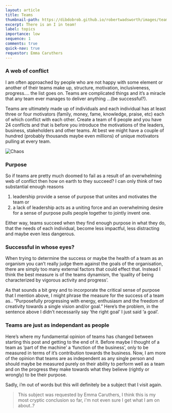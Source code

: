 ```yaml
---
layout: article
title: Teams
thumbnail-path: https://dibdobrob.github.io/robertwadsworth/images/team.png
excerpt: There is an I in team!
label: topics
importance: low
sequence: 1
comments: true
quick-nav: true
requestor: Emma Caruthers
---
```


### A web of conflict
I am often approached by people who are not happy with some element or another of their teams make up, 
structure, motivation, inclusiveness, progress.... the list goes on. Teams are complicated things and it’s a 
miracle that any team ever manages to deliver anything …(be successful?).  

Teams are ultimately made up of individuals and each individual has at least three or four motivators (family, 
money, fame, knowledge, praise, etc) each of which conflict with each other. Create a team of 6 people and you have 24 conflicts and that is before you introduce the motivations of the leaders, business, stakeholders and other teams. At best we might have a couple of hundred (probably thousands maybe even millions) of unique motivators pulling at every team.

![Chaos](https://dibdobrob.github.io/robertwadsworth/images/team.png)

### Purpose
So if teams are pretty much doomed to fail as a result of an overwhelming web of conflict then how on earth to they succeed?
I can only think of two substantial enough reasons  
1. leadership provide a sense of purpose that unites and motivates the team
or  
2. a lack of leadership acts as a uniting force and an overwhelming desire for a sense of purpose pulls people together to 
jointly invent one.  

Either way, teams succeed when they find enough purpose in what they do, that the needs of each individual, become less impactful, less distracting and maybe even less dangerous. 

### Successful in whose eyes?
When trying to determine the success or maybe the health of a team as an organism you can’t really judge them against the goals of the
organisation, there are simply too many external factors that could effect that. Instead I think the best measure is of the teams dynamism, the ‘quality of being characterized by vigorous activity and progress’.  

As that sounds a bit grey and to incorporate the critical sense of purpose that I mention above,  I might phrase the measure 
for the success of a team as.. “Purposefully progressing with energy, enthusiasm and the freedom of creativity towards a single vision and/or goal.” 
Here’s the problem, in the sentence above I didn’t necessarily say ‘the right goal’ I just said ‘a goal’.

### Teams are just as independant as people
Here’s where my fundamental opinion of teams has changed between starting this post and getting to the end of it. 
Before maybe I thought of a team as ‘part of the machine’ a ‘function of the business’, only to be measured in terms 
of it’s contribution towards the business. Now, I am more of the opinion that teams are as independent as any single 
person and should maybe be measured purely on their ability to perform well as a team and on the progress they make 
towards what they believe (rightly or wrongly) to be their purpose.  

Sadly, i’m out of words but this will definitely be a subject that I visit again.

> This subject was requested by Emma Caruthers, I think this is my most cryptic conclusion so far, i'm not even sure I get what I am on about..?
